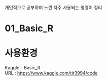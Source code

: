 개인적으로 공부하며 느낀 자주 사용되는 명령어 정리

# 01_Basic_R

# 사용환경
Kaggle - Basic_R  
URL : https://www.kaggle.com/tjr3994/code